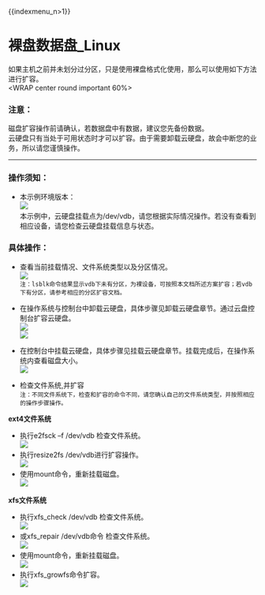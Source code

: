 {{indexmenu_n>1}}

# 裸盘数据盘_Linux

如果主机之前并未划分过分区，只是使用裸盘格式化使用，那么可以使用如下方法进行扩容。  
<WRAP center round important 60%>

### 注意：

磁盘扩容操作前请确认，若数据盘中有数据，建议您先备份数据。  
云硬盘只有当处于可用状态时才可以扩容。由于需要卸载云硬盘，故会中断您的业务，所以请您谨慎操作。  
</WRAP>

-----

### 操作须知：

  - 本示例环境版本：  
    ![](/storage_cdn/udisk/userguide/extend/image1.jpg)  
    本示例中，云硬盘挂载点为/dev/vdb，请您根据实际情况操作。若没有查看到相应设备，请您检查云硬盘挂载信息与状态。

### 具体操作：

  * 查看当前挂载情况、文件系统类型以及分区情况。  
    ![](/storage_cdn/udisk/userguide/extend/df-h.png)  
    `注：lsblk命令结果显示vdb下未有分区，为裸设备，可按照本文档所述方案扩容；若vdb下有分区，请参考相应的分区扩容文档。`  



  * 在操作系统与控制台中卸载云硬盘，具体步骤见卸载云硬盘章节。通过云盘控制台扩容云硬盘。  
    ![](/storage_cdn/udisk/userguide/extend/image3.jpg)  
    ![](/storage_cdn/udisk/userguide/extend/image4.jpg)
    
  * 在控制台中挂载云硬盘，具体步骤见挂载云硬盘章节。挂载完成后，在操作系统内查看磁盘大小。  
    ![](/storage_cdn/udisk/userguide/extend/image5.jpg) 
    
  * 检查文件系统,并扩容  
    `注：不同文件系统下，检查和扩容的命令不同，请您确认自己的文件系统类型，并按照相应的操作步骤操作。`  

**ext4文件系统**  

  * 执行e2fsck –f /dev/vdb 检查文件系统。  
    ![](/storage_cdn/udisk/userguide/extend/image6.jpg)  
  * 执行resize2fs /dev/vdb进行扩容操作。  
    ![](/storage_cdn/udisk/userguide/extend/resize2fs.png)  
  * 使用mount命令，重新挂载磁盘。  
    ![](/storage_cdn/udisk/userguide/extend/mount.png)  

**xfs文件系统**  

  * 执行xfs\_check /dev/vdb 检查文件系统。  
    ![](/storage_cdn/udisk/userguide/extend/xfs_check.png)  
  * 或xfs\_repair /dev/vdb命令 检查文件系统。  
    ![](/storage_cdn/udisk/userguide/extend/xfs_repair.png)  
  * 使用mount命令，重新挂载磁盘。  
    ![](/storage_cdn/udisk/userguide/extend/mount2.png)  
  * 执行xfs\_growfs命令扩容。  
    ![](/storage_cdn/udisk/userguide/extend/xfs_growfs.png)
